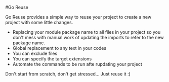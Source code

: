 #Go Reuse

Go Reuse provides a simple way to reuse your project to create a new project with
some little changes.

- Replacing your module package name to all files in your project so you don't
  mess with manual work of updating the imports to refer to the new package
  name.
- Global replacement to any text in your codes
- You can exclude files
- You can specify the target extensions
- Automate the commands to be run afte rupdating your project

Don't start from scratch, don't get stressed...
Just reuse it :)
